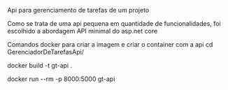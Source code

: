 Api para gerenciamento de tarefas de um projeto

Como se trata de uma api pequena em quantidade de funcionalidades, foi escolhido a abordagem API minimal do asp.net core

Comandos docker para criar a imagem e criar o container com a api
 cd GerenciadorDeTarefasApi/

 docker build -t gt-api . 

 docker run --rm -p 8000:5000 gt-api

